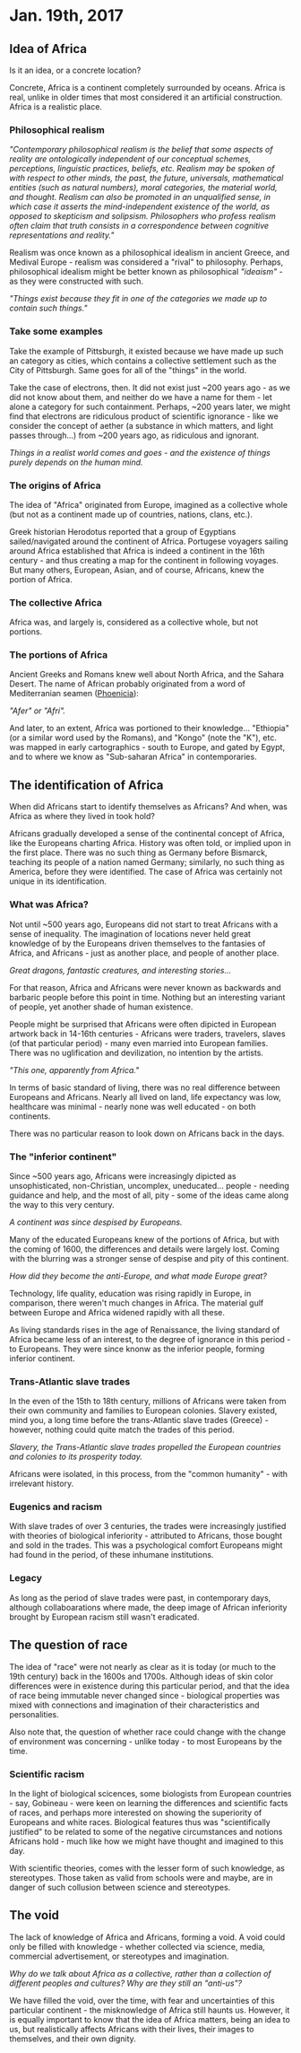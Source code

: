 Jan. 19th, 2017
===============

Idea of Africa
--------------

Is it an idea, or a concrete location?

Concrete, Africa is a continent completely surrounded by oceans. Africa is real, unlike in older times that most considered it an artificial construction. Africa is a realistic place.

### Philosophical realism

*"Contemporary philosophical realism is the belief that some aspects of reality are ontologically independent of our conceptual schemes, perceptions, linguistic practices, beliefs, etc. Realism may be spoken of with respect to other minds, the past, the future, universals, mathematical entities (such as natural numbers), moral categories, the material world, and thought. Realism can also be promoted in an unqualified sense, in which case it asserts the mind-independent existence of the world, as opposed to skepticism and solipsism. Philosophers who profess realism often claim that truth consists in a correspondence between cognitive representations and reality."*

Realism was once known as a philosophical idealism in ancient Greece, and Medival Europe - realism was considered a "rival" to philosophy. Perhaps, philosophical idealism might be better known as philosophical *"ideaism"* - as they were constructed with such.

*"Things exist because they fit in one of the categories we made up to contain such things."*

### Take some examples

Take the example of Pittsburgh, it existed because we have made up such an category as cities, which contains a collective settlement such as the City of Pittsburgh. Same goes for all of the "things" in the world.

Take the case of electrons, then. It did not exist just ~200 years ago - as we did not know about them, and neither do we have a name for them - let alone a category for such containment. Perhaps, ~200 years later, we might find that electrons are ridiculous product of scientific ignorance - like we consider the concept of aether (a substance in which matters, and light passes through...) from ~200 years ago, as ridiculous and ignorant.

*Things in a realist world comes and goes - and the existence of things purely depends on the human mind.*

### The origins of Africa

The idea of "Africa" originated from Europe, imagined as a collective whole (but not as a continent made up of countries, nations, clans, etc.).

Greek historian Herodotus reported that a group of Egyptians sailed/navigated around the continent of Africa. Portugese voyagers sailing around Africa established that Africa is indeed a continent in the 16th century - and thus creating a map for the continent in following voyages. But many others, European, Asian, and of course, Africans, knew the portion of Africa.

### The collective Africa

Africa was, and largely is, considered as a collective whole, but not portions.

### The portions of Africa

Ancient Greeks and Romans knew well about North Africa, and the Sahara Desert. The name of African probably originated from a word of Mediterranian seamen ([Phoenicia](https://en.wikipedia.org/wiki/Phoenicia)):

*"Afer" or "Afri".*

And later, to an extent, Africa was portioned to their knowledge... "Ethiopia" (or a similar word used by the Romans), and "Kongo" (note the "K"), etc. was mapped in early cartographics - south to Europe, and gated by Egypt, and to where we know as "Sub-saharan Africa" in contemporaries.

The identification of Africa
----------------------------

When did Africans start to identify themselves as Africans? And when, was Africa as where they lived in took hold?

Africans gradually developed a sense of the continental concept of Africa, like the Europeans charting Africa. History was often told, or implied upon in the first place. There was no such thing as Germany before Bismarck, teaching its people of a nation named Germany; similarly, no such thing as America, before they were identified. The case of Africa was certainly not unique in its identification.

### What was Africa?

Not until ~500 years ago, Europeans did not start to treat Africans with a sense of inequality. The imagination of locations never held great knowledge of by the Europeans driven themselves to the fantasies of Africa, and Africans - just as another place, and people of another place.

*Great dragons, fantastic creatures, and interesting stories...*

For that reason, Africa and Africans were never known as backwards and barbaric people before this point in time. Nothing but an interesting variant of people, yet another shade of human existence.

People might be surprised that Africans were often dipicted in European artwork back in 14-16th centuries - Africans were traders, travelers, slaves (of that particular period) - many even married into European families. There was no uglification and devilization, no intention by the artists.

*"This one, apparently from Africa."*

In terms of basic standard of living, there was no real difference between Europeans and Africans. Nearly all lived on land, life expectancy was low, healthcare was minimal - nearly none was well educated - on both continents.

There was no particular reason to look down on Africans back in the days.

### The "inferior continent"

Since ~500 years ago, Africans were increasingly dipicted as unsophisticated, non-Christian, uncomplex, uneducated... people - needing guidance and help, and the most of all, pity - some of the ideas came along the way to this very century.

*A continent was since despised by Europeans.*

Many of the educated Europeans knew of the portions of Africa, but with the coming of 1600, the differences and details were largely lost. Coming with the blurring was a stronger sense of despise and pity of this continent.

*How did they become the anti-Europe, and what made Europe great?*

Technology, life quality, education was rising rapidly in Europe, in comparison, there weren't much changes in Africa. The material gulf between Europe and Africa widened rapidly with all these.

As living standards rises in the age of Renaissance, the living standard of Africa became less of an interest, to the degree of ignorance in this period - to Europeans. They were since knonw as the inferior people, forming inferior continent.

### Trans-Atlantic slave trades

In the even of the 15th to 18th century, millions of Africans were taken from their own community and families to European colonies. Slavery existed, mind you, a long time before the trans-Atlantic slave trades (Greece) - however, nothing could quite match the trades of this period.

*Slavery, the Trans-Atlantic slave trades propelled the European countries and colonies to its prosperity today.*

Africans were isolated, in this process, from the "common humanity" - with irrelevant history.

### Eugenics and racism

With slave trades of over 3 centuries, the trades were increasingly justified with theories of biological inferiority - attributed to Africans, those bought and sold in the trades. This was a psychological comfort Europeans might had found in the period, of these inhumane institutions.

### Legacy

As long as the period of slave trades were past, in contemporary days, although collaboarations where made, the deep image of African inferiority brought by European racism still wasn't eradicated.

The question of race
--------------------

The idea of "race" were not nearly as clear as it is today (or much to the 19th century) back in the 1600s and 1700s. Although ideas of skin color differences were in existence during this particular period, and that the idea of race being immutable never changed since - biological properties was mixed with connections and imagination of their characteristics and personalities.

Also note that, the question of whether race could change with the change of environment was concerning - unlike today - to most Europeans by the time.

### Scientific racism

In the light of biological scicences, some biologists from European countries - say, Gobineau - were keen on learning the differences and scientific facts of races, and perhaps more interested on showing the superiority of Europeans and white races. Biological features thus was "scientifically justified" to be related to some of the negative circumstances and notions Africans hold - much like how we might have thought and imagined to this day.

With scientific theories, comes with the lesser form of such knowledge, as stereotypes. Those taken as valid from schools were and maybe, are in danger of such collusion between science and stereotypes.

The void
--------

The lack of knowledge of Africa and Africans, forming a void. A void could only be filled with knowledge - whether collected via science, media, commercial advertisement, or stereotypes and imagination.

*Why do we talk about Africa as a collective, rather than a collection of different peoples and cultures? Why are they still an "anti-us"?*

We have filled the void, over the time, with fear and uncertainties of this particular continent - the misknowledge of Africa still haunts us. However, it is equally important to know that the idea of Africa matters, being an idea to us, but realistically affects Africans with their lives, their images to themselves, and their own dignity.
